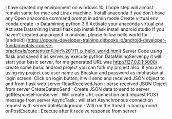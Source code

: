 I have created my environment on windows 10, I hope step will almost remain same for mac and Linux machine.
Install anaconda if you don’t have any
Open anaconda command prompt in admin mode
Create virtual env 
conda create -n Datamining python 3.6
Activate your anaconda virtual env
Activate Datamining
Install flask
pip install flask
install android studio 
If you haven’t created any project in android, please follow hello world for [android] 
(https://google-developer-training.gitbooks.io/android-developer-fundamentals-course-practicals/content/en/Unit%201/11_p_hello_world.html) 
Server Code using flask and saved it as server.py 
execute python DataMiningServer.py
it will start your basic server, for me generated URL was http://127.0.0.1:5000/ 
create some basic android project you can fork my project also.
If you are using my project use user name as Bhaskar and password as imbhaskar at login screen.
Click on login button, it will send and received JSON object to and from flask web server
ReadReceivedJson : parse received JSON Object from server
CreateDatatoSend : Create JSON data to send to server
getResponseFromServer :  Will create URL connection and request POST message from server
AsyncTask : will start Asynchronous connection request with server
doInBackground : Will run the thread in background
onPostExecute :  Execute after it receive response from server
